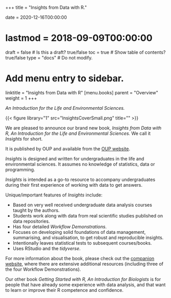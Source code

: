 +++
title = "Insights from Data with R."

date = 2020-12-16T00:00:00
# lastmod = 2018-09-09T00:00:00

draft = false  # Is this a draft? true/false
toc = true  # Show table of contents? true/false
type = "docs"  # Do not modify.

# Add menu entry to sidebar.
linktitle = "Insights from Data with R"
[menu.books]
  parent = "Overview"
  weight = 1
+++

*An Introduction for the Life and Environmental Sciences.*

{{< figure library="1" src="InsightsCoverSmall.png" title="" >}} 

We are pleased to announce our brand new book, *Insights from Data with R, An Introduction for the Life and Environmental Sciences.* We call it *Insights* for short.

It is published by OUP and available from the [OUP website](https://global.oup.com/academic/product/insights-from-data-with-r-9780198849827).

*Insights* is designed and written for undergraduates in the life and environmental sciences. It assumes no knowledge of statistics, data or programming.

*Insights* is intended as a go-to resource to accompany undergraduates during their first experience of working with data to get answers.


Unique/important features of *Insights* include:

* Based on very well received undergraduate data analysis courses taught by the authors.
* Students work along with data from real scientific studies published on data repositories.
* Has four detailed *Workflow Demonstrations*.
* Focuses on developing solid foundations of data management, summarising, and visualisation, to get robust and reproducible insights.
* Intentionally leaves statistical tests to subsequent courses/books.
* Uses RStudio and the *tidyverse*.

For more information about the book, please check out the [companion website](http://insightsfromdata.io/), where there are extensive additional resources (including three of the four Workflow Demonstrations).

Our other book *Getting Started with R, An Introduction for Biologists* is for people that have already some experience with data analysis, and that want to learn or improve their R competence and confidence. 

